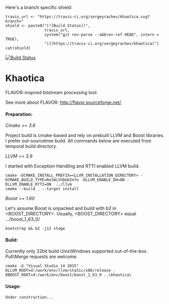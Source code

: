 Here's a branch specific shield:

```{r, echo=FALSE, eval=TRUE, results="asis"}
travis_url <- "https://travis-ci.org/sergeyrachev/khaotica.svg?branch="
shield <- paste0("[![Build Status](",
                 travis_url,
                 system("git rev-parse --abbrev-ref HEAD", intern = TRUE),
                 ")](https://travis-ci.org/sergeyrachev/khaotica)")
cat(shield)
```

[![Build Status](https://travis-ci.org/sergeyrachev/khaotica.svg?branch=master)](https://travis-ci.org/sergeyrachev/khaotica)

# Khaotica

FLAVOR-inspired bitstream processing tool.

See more about FLAVOR:
http://flavor.sourceforge.net/

#### Preparation:

_Cmake >= 3.6_

Project build is cmake-based and rely on prebuilt LLVM and Boost libraries. I prefer out-sourcetree build. All commands below are executed from temporal build directory.

_LLVM == 3.9_

I started with Exception Handling and RTTI enabled LLVM build. 
		
	cmake -DCMAKE_INSTALL_PREFIX=<LLVM_INSTALLATION_DIRECTORY> -DCMAKE_BUILD_TYPE=RelWithDebInfo -DLLVM_ENABLE_EH=ON -DLLVM_ENABLE_RTTI=ON  ../llvm 
	cmake --build . --target install
   
_Boost >= 1.60_
	
Let's assume Boost is unpacked and build with b2 in <BOOST_DIRECTORY>. Usually, <BOOST_DIRECTORY> equal .../boost_1_63_0/
	
	bootstrap && b2 -j12 stage

#### Build:
	
Currently only 32bit build Unix\Windows supported out-of-the-box. Pull\Merge requests are welcome.

    cmake -G "Visual Studio 14 2015" -DLLVM_ROOT=d:/work/env/llvm/static/x86/release -DBOOST_ROOT=d:/work/env/boost/boost_1_63_0 ..\khaotica\
#### Usage:

	Under construction...
